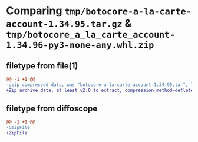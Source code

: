 # Comparing `tmp/botocore-a-la-carte-account-1.34.95.tar.gz` & `tmp/botocore_a_la_carte_account-1.34.96-py3-none-any.whl.zip`

## filetype from file(1)

```diff
@@ -1 +1 @@
-gzip compressed data, was "botocore-a-la-carte-account-1.34.95.tar", last modified: Wed May  1 01:06:10 2024, max compression
+Zip archive data, at least v2.0 to extract, compression method=deflate
```

## filetype from diffoscope

```diff
@@ -1 +1 @@
-GzipFile
+ZipFile
```

